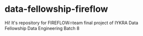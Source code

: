 # data-fellowship-fireflow
Hi! It's repository for FIREFLOW🔥team final project of IYKRA Data Fellowship Data Engineering Batch 8

